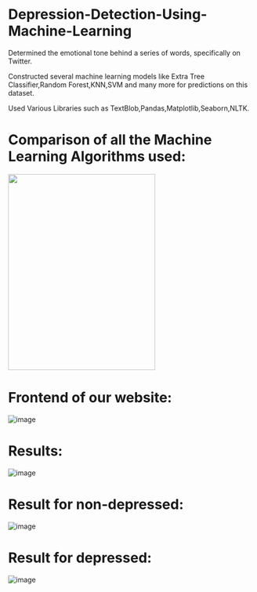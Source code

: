 # Depression-Detection-Using-Machine-Learning

Determined the emotional tone behind a series of words, specifically on Twitter.

Constructed several machine learning models like Extra Tree Classifier,Random Forest,KNN,SVM and many more for
predictions on this dataset.

Used Various Libraries such as TextBlob,Pandas,Matplotlib,Seaborn,NLTK.

# Comparison of all the Machine Learning Algorithms used:

<img src="https://github.com/18abhishekk/Depression-Detection-Using-Machine-Learning/assets/99329624/c07506ae-4205-4291-9c31-a8d9efd9843d" width="300" height="400" />


# Frontend of our website:
![image](https://github.com/18abhishekk/Depression-Detection-Using-Machine-Learning/assets/99329624/c3b3ae52-872f-4d3a-b7ed-3b333476c290)

# Results:
![image](https://github.com/18abhishekk/Depression-Detection-Using-Machine-Learning/assets/99329624/b3ac71cb-1cf3-42f2-a78c-27b7af55203f)

# Result for non-depressed:
![image](https://github.com/18abhishekk/Depression-Detection-Using-Machine-Learning/assets/99329624/7a5e8fe7-873b-4d30-8872-da5e9667e35d)

# Result for depressed:
![image](https://github.com/18abhishekk/Depression-Detection-Using-Machine-Learning/assets/99329624/72272c73-7a4b-4117-81b5-e4482e0ff129)

